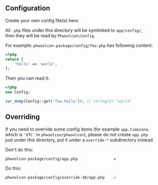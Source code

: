 ## Configuration

Create your own config file(s) here.

All `.php` files under this directory will be symlinked to `app/config/`,  
then they will be read by `Phwoolcon\Config`.

For example: `phwoolcon-package/config/foo.php` has following content: 
```php
<?php
return [
    'hello' => 'world',
];
```
Then you can read it:
```php
<?php
use Config;

var_dump(Config::get('foo.hello')); // string(5) "world"
```

## Overriding
If you need to override some config items (for example `app.timezone`,  
which is `'UTC'` in `phwoolcon/phwoolcon`), please do not create `app.php`  
just under this directory, put it under a `override-*` subdirectory instead

Don't do this:
```text
phwoolcon-package/config/app.php                ✗
```

Do this:
```text
phwoolcon-package/config/override-10/app.php    ✓
```
